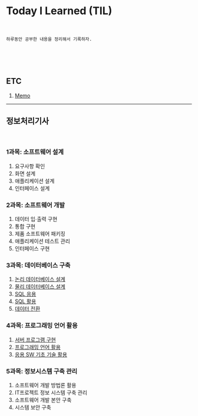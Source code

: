 # Today I Learned (TIL)

<br>

`하루동안 공부한 내용을 정리해서 기록하자. `


<br>
<br>
<br>


## ETC
1. [Memo](./ETC/memo.md)
---




## 정보처리기사

<br>

### 1과목: 소프트웨어 설계

1. 요구사항 확인
2. 화면 설계
3. 애플리케이션 설계
4. 인터페이스 설계



### 2과목: 소프트웨어 개발
1. 데이터 입∙출력 구현
2. 통합 구현
3. 제품 소프트웨어 패키징
4. 애플리케이션 테스트 관리
5. 인터페이스 구현



### 3과목: 데이터베이스 구축
1. [논리 데이터베이스 설계](https://github.com/clay2026/TIL/blob/main/chapter3/3-1/README.md)
2. [물리 데이터베이스 설계](https://github.com/clay2026/TIL/blob/main/chapter3/3-2/README.md)
3. [SQL 응용](https://github.com/clay2026/TIL/blob/main/chapter3/3-3/README.md)
4. [SQL 활용](https://github.com/clay2026/TIL/blob/main/chapter3/3-4/README.md)
5. [데이터 전환](https://github.com/clay2026/TIL/blob/main/chapter3/3-5/README.md)



### 4과목: 프로그래밍 언어 활용
1. [서버 프로그램 구현](https://github.com/clay2026/TIL/blob/main/chapter4/4-1/README.md)
2. [프로그래밍 언어 활용](https://github.com/clay2026/TIL/blob/main/chapter4/4-2/README.md)
3. [응용 SW 기초 기술 활용](https://github.com/clay2026/TIL/blob/main/chapter4/4-3/README.md)



### 5과목: 정보시스템 구축 관리
1. 소프트웨어 개발 방법론 활용
2. IT프로젝트 정보 시스템 구축 관리
3. 소프트웨어 개발 본안 구축
4. 시스템 보안 구축

    